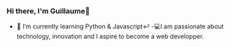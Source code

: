 ### Hi there, I'm Guillaume👋

- 🌱 I’m currently learning Python & Javascript↩︎
-💻I am passionate about technology, innovation and I aspire to become a web developper.
